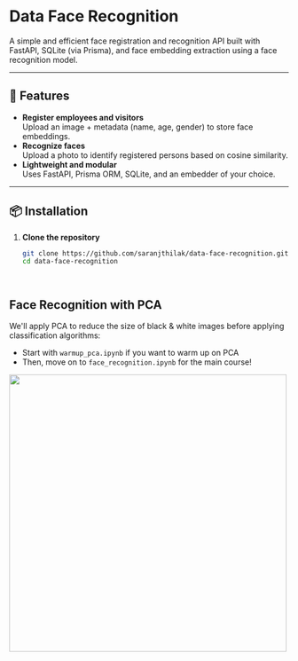 # Data Face Recognition

A simple and efficient face registration and recognition API built with FastAPI, SQLite (via Prisma), and face embedding extraction using a face recognition model.

---

## 🧠 Features

- **Register employees and visitors**  
  Upload an image + metadata (name, age, gender) to store face embeddings.
- **Recognize faces**  
  Upload a photo to identify registered persons based on cosine similarity.
- **Lightweight and modular**  
  Uses FastAPI, Prisma ORM, SQLite, and an embedder of your choice.

---

## 📦 Installation

1. **Clone the repository**  
   ```bash
   git clone https://github.com/saranjthilak/data-face-recognition.git
   cd data-face-recognition




## Face Recognition with PCA

We'll apply PCA to reduce the size of black & white images before applying classification algorithms:
- Start with `warmup_pca.ipynb` if you want to warm up on PCA
- Then, move on to `face_recognition.ipynb` for the main course!


<img src="https://scikit-learn.org/stable/_images/sphx_glr_plot_face_recognition_001.png" width=500>

